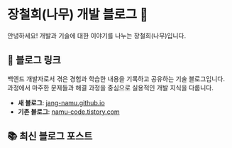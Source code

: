 # 장철희(나무) 개발 블로그 📝

안녕하세요! 개발과 기술에 대한 이야기를 나누는 장철희(나무)입니다.

## 🔗 블로그 링크

백엔드 개발자로서 겪은 경험과 학습한 내용을 기록하고 공유하는 기술 블로그입니다.
과정에서 마주한 문제들과 해결 과정을 중심으로 실용적인 개발 지식을 다룹니다.  
- **새 블로그**: [jang-namu.github.io](https://jang-namu.github.io/)
- **기존 블로그**: [namu-code.tistory.com](https://namu-code.tistory.com/)

## 📚 최신 블로그 포스트

<!-- BLOG-POST-LIST:START -->
<!-- BLOG-POST-LIST:END -->

